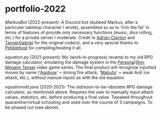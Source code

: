 # portfolio-2022

*MarkusBot* (2022-present): A Discord bot (dubbed Markus, after a particular tabletop character I wrote), assembled so as to 'trim the fat' in terms of features of provide only necessary functions (music, dice rolling, etc.) for a private server I moderate. Credit to [Adrian Clayton](https://github.com/KKITAANIK) and [TannerGabriel](https://github.com/TannerGabriel/) for the original code(s), and a very special thanks to [Pebblehost](https://pebblehost.com/) for compiling/hosting it all.

*equation.py* (2021-present): My (work-in-progress) revamp to my old RPG damage calculator, emulating the damage system in the [Persona](https://en.wikipedia.org/wiki/Persona_(series))/[Shin Megami Tensei](https://en.wikipedia.org/wiki/Megami_Tensei) video game series. The final product will recognize inputted moves by name ('[Agidyne](https://megamitensei.fandom.com/wiki/Agidyne)' = strong fire attack, '[Mabufu](https://megamitensei.fandom.com/wiki/Mabufu)' = weak AoE ice attack, etc.), without manual inputs as with the old equation.

*equationold.java* (2020-2021): The old/soon-to-be-obsolete RPG damage calculator, as mentioned above. Requires the user to manually input attack values, statistics, etc. before producing a final value. Tweaked throughout quarantine/virtual schooling and used over the course of 3 campaigns. To be phased out (see above).
